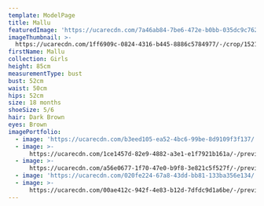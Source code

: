```yaml
---
template: ModelPage
title: Mallu
featuredImage: 'https://ucarecdn.com/7a46ab84-7be6-472e-b0bb-035dc9c762d2/'
imageThumbnail: >-
  https://ucarecdn.com/1ff6909c-0824-4316-b445-8886c5784977/-/crop/1521x1877/0,171/-/preview/
firstName: Mallu
collection: Girls
height: 85cm
measurementType: bust
bust: 52cm
waist: 50cm
hips: 52cm
size: 18 months
shoeSize: 5/6
hair: Dark Brown
eyes: Brown
imagePortfolio:
  - image: 'https://ucarecdn.com/b3eed105-ea52-4bc6-99be-8d9109f3f137/'
  - image: >-
      https://ucarecdn.com/1ce1457d-82e9-4882-a3e1-e1f7921b161a/-/preview/-/rotate/90/
  - image: >-
      https://ucarecdn.com/a56e0677-1f70-47e0-b9f8-3e821c5f527f/-/preview/-/rotate/90/
  - image: 'https://ucarecdn.com/020fe224-67a8-43dd-bb81-133ba356e134/'
  - image: >-
      https://ucarecdn.com/00ae412c-942f-4e83-b12d-7dfdc9d1a6be/-/preview/-/rotate/90/
---
```


